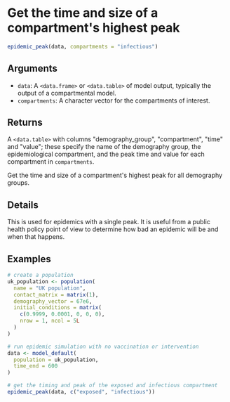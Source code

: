 # Get the time and size of a compartment's highest peak

```r
epidemic_peak(data, compartments = "infectious")
```

## Arguments

- `data`: A `<data.frame>` or `<data.table>` of model output, typically the output of a compartmental model.
- `compartments`: A character vector for the compartments of interest.

## Returns

A `<data.table>` with columns "demography_group", "compartment", "time" and "value"; these specify the name of the demography group, the epidemiological compartment, and the peak time and value for each compartment in `compartments`.

Get the time and size of a compartment's highest peak for all demography groups.

## Details

This is used for epidemics with a single peak. It is useful from a public health policy point of view to determine how bad an epidemic will be and when that happens.

## Examples

```r
# create a population
uk_population <- population(
  name = "UK population",
  contact_matrix = matrix(1),
  demography_vector = 67e6,
  initial_conditions = matrix(
    c(0.9999, 0.0001, 0, 0, 0),
    nrow = 1, ncol = 5L
  )
)

# run epidemic simulation with no vaccination or intervention
data <- model_default(
  population = uk_population,
  time_end = 600
)

# get the timing and peak of the exposed and infectious compartment
epidemic_peak(data, c("exposed", "infectious"))
```

